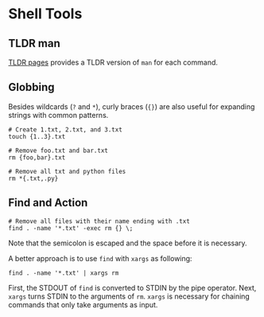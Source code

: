 # Shell Tools

## TLDR man
[TLDR pages](https://tldr.sh/) provides a TLDR version of `man` for each command.


## Globbing

Besides wildcards (`?` and `*`), curly braces (`{}`) are also useful for expanding strings with common patterns.

```
# Create 1.txt, 2.txt, and 3.txt
touch {1..3}.txt

# Remove foo.txt and bar.txt
rm {foo,bar}.txt  

# Remove all txt and python files
rm *{.txt,.py}
```


## Find and Action 

```
# Remove all files with their name ending with .txt
find . -name '*.txt' -exec rm {} \;
```
Note that the semicolon is escaped and the space before it is necessary.

A better approach is to use `find` with `xargs` as following: 
```
find . -name '*.txt' | xargs rm
```
First, the STDOUT of `find` is converted to STDIN by the pipe operator. Next, `xargs` turns STDIN to the arguments of `rm`. `xargs` is necessary for chaining commands that only take arguments as input.
